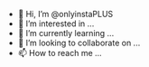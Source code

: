 - 👋 Hi, I’m @onlyinstaPLUS
- 👀 I’m interested in ...
- 🌱 I’m currently learning ...
- 💞️ I’m looking to collaborate on ...
- 📫 How to reach me ...

<!---
onlyinstaPLUS/onlyinstaPLUS is a ✨ special ✨ repository because its `README.md` (this file) appears on your GitHub profile.
You can click the Preview link to take a look at your changes.
--->
